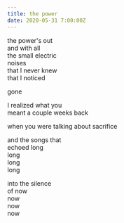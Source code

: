 ```yaml
---
title: the power
date: 2020-05-31 7:00:00Z
---
```


the power's out  
and with all  
the small electric  
noises  
that I never knew  
that I noticed  

gone  

I realized what you  
meant a couple weeks back  

when you were talking about sacrifice  

and the songs that  
echoed long  
long  
long  
long  

into the silence  
of now  
now  
now  
now
